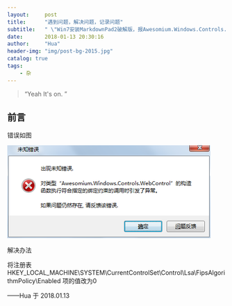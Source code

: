 ```yaml
---
layout:     post
title:      "遇到问题，解决问题，记录问题"
subtitle:   " \"Win7安装MarkdownPad2破解版，报Awesomium.Windows.Controls.WebControl 错误的解决方案\""
date:       2018-01-13 20:30:16
author:     "Hua"
header-img: "img/post-bg-2015.jpg"
catalog: true
tags:
    - 杂
---
```


> “Yeah It's on. ”


## 前言

错误如图

![img](https://github.com/huapro/huapro.github.io/blob/master/img/in-post/post-technical-2018/2018-01-13%20error%20of%20markdown.jpg)

解决办法

将注册表 
HKEY_LOCAL_MACHINE\SYSTEM\CurrentControlSet\Control\Lsa\FipsAlgorithmPolicy\Enabled 
项的值改为0

——Hua 于 2018.01.13
